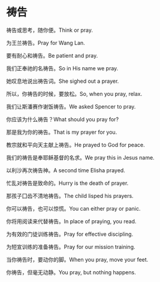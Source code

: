 # 祷告

<p><span class="chinese">祷告或思考，随你便。</span><span class="english">Think or pray.</span></p>

<p><span class="chinese">为王兰祷告。</span><span class="english">Pray for Wang Lan.</span></p>

<p><span class="chinese">要有耐心和祷告。</span><span class="english">Be patient and pray.</span></p>

<p><span class="chinese">我们正奉祂的名祷告。</span><span class="english">So in His name we pray.</span></p>

<p><span class="chinese">她叹息地说出祷告词。</span><span class="english">She sighed out a prayer.</span></p>

<p><span class="chinese">所以，你祷告的时候，要放松。</span><span class="english">So, when you pray, relax.</span></p>

<p><span class="chinese">我们让斯潘赛作谢饭祷告。</span><span class="english">We asked Spencer to pray.</span></p>

<p><span class="chinese">你应该为什么祷告？</span><span class="english">What should you pray for?</span></p>

<p><span class="chinese">那是我为你的祷告。</span><span class="english">That is my prayer for you.</span></p>

<p><span class="chinese">教宗就和平向天主献上祷告。</span><span class="english">He prayed to God for peace.</span></p>

<p><span class="chinese">我们的祷告是奉耶稣基督的名求。</span><span class="english">We pray this in Jesus name.</span></p>

<p><span class="chinese">以利沙再次祷告神。</span><span class="english">A second time Elisha prayed.</span></p>

<p><span class="chinese">忙乱对祷告是致命的。</span><span class="english">Hurry is the death of prayer.</span></p>

<p><span class="chinese">那孩子囗齿不清地祷告。</span><span class="english">The child lisped his prayers.</span></p>

<p><span class="chinese">你可以祷告，也可以惊慌。</span><span class="english">You can either pray or panic.</span></p>

<p><span class="chinese">你将用阅读来代替祷告。</span><span class="english">In place of praying, you read.</span></p>

<p><span class="chinese">为有效的门徒训练祷告。</span><span class="english">Pray for effective discipling.</span></p>

<p><span class="chinese">为短宣训练的准备祷告。</span><span class="english">Pray for our mission training.</span></p>

<p><span class="chinese">当你祷告时，要动你的脚。</span><span class="english">When you pray, move your feet.</span></p>

<p><span class="chinese">你祷告，但毫无动静。</span><span class="english">You pray, but nothing happens.</span></p>

